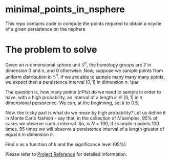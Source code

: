 # minimal_points_in_nsphere
This repo contains code to compute the points required to obtain a ncycle of a given persistence on the nsphere 

# The problem to solve

Given an $n$-dimensional sphere unit $\mathbb{S}^n$, the homology groups are $\mathbb{Z}$ in
dimension $0$ and $n$, and $0$ otherwise. Now, suppose we sample points from uniform distribution in $\mathbb{S}^n$. If we are able to sample many many many points, we expect then a persistence interval $[0,1]$ in dimension $n$. \par

The question is, how many points ($nPts$) do we need to sample in order to have, with a high probability, an interval of a length $k \in [0,1]$ in $n$ dimensional persistence. We can, at the beginning, set $k$ to $0.5$,

Now, the tricky part is what do we mean by high probability? Let us define it in Monte Carlo fashion - say that, in the collection of $N$ samples, $95\%$ of cases we observe such a interval.
So, is $N = 100$, if I sample $n$ points $100$ times, $95$ times we will observe a persistence interval of a length greater of equal $k$ in dimension $n$.

Find $n$ as a function of $k$ and the significance level ($95\%$).

Please refer to [Project Reference](dlotko_homework.pdf) for detailed information.
